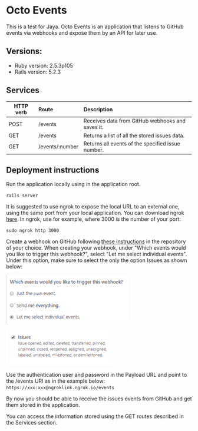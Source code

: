 # Octo Events

This is a test for Jaya. Octo Events is an application that listens to GitHub events via webhooks and expose them by an API for later use.

## Versions:
* Ruby version: 2.5.3p105
* Rails version: 5.2.3

## Services

|HTTP verb|Route|Description|
|---------|:----|:----------|
|POST|/events|Receives data from GitHub webhooks and saves it.
|GET|/events|Returns a list of all the stored issues data.|
|GET|/events/:number|Returns all events of the specified issue number.|

## Deployment instructions
Run the application locally using in the application root.
```
rails server
```

It is suggested to use ngrok to expose the local URL to an external one, using the same port from your local application. You can download ngrok [here](https://ngrok.com/download). In ngrok, use for example, where 3000 is the number of your port:
```
sudo ngrok http 3000
```
Create a webhook on GitHub following [these instructions](https://developer.github.com/webhooks/creating/) in the repository of your choice. When creating your webhook, under "Which events would you like to trigger this webhook?", select "Let me select individual events". Under this option, make sure to select the only the option Issues as shown below:

![alt-text](/assets/images/add_webhook.png "Choose 'Let me select individual events'") 


![alt-text](/assets/images/issues.png)

Use the authentication user and password in the Payload URL and point to the /events URI as in the example below:
```https://xxx:xxx@ngroklink.ngrok.io/events```

By now you should be able to receive the issues events from GitHub and get them stored in the application.

You can access the information stored using the GET routes described in the Services section.





